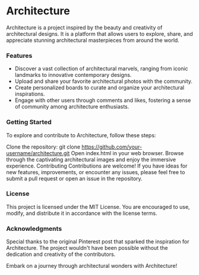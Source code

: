 # Architecture
Architecture is a project inspired by the beauty and creativity of architectural designs. It is a platform that allows users to explore, share, and appreciate stunning architectural masterpieces from around the world.

### Features
* Discover a vast collection of architectural marvels, ranging from iconic landmarks to innovative contemporary designs.
* Upload and share your favorite architectural photos with the community.
* Create personalized boards to curate and organize your architectural inspirations.
* Engage with other users through comments and likes, fostering a sense of community among architecture enthusiasts.


### Getting Started
To explore and contribute to Architecture, follow these steps:

Clone the repository: git clone https://github.com/your-username/architecture.git
Open index.html in your web browser.
Browse through the captivating architectural images and enjoy the immersive experience.
Contributing
Contributions are welcome! If you have ideas for new features, improvements, or encounter any issues, please feel free to submit a pull request or open an issue in the repository.

### License
This project is licensed under the MIT License. You are encouraged to use, modify, and distribute it in accordance with the license terms.

### Acknowledgments
Special thanks to the original Pinterest post that sparked the inspiration for Architecture. The project wouldn't have been possible without the dedication and creativity of the contributors.

Embark on a journey through architectural wonders with Architecture!

